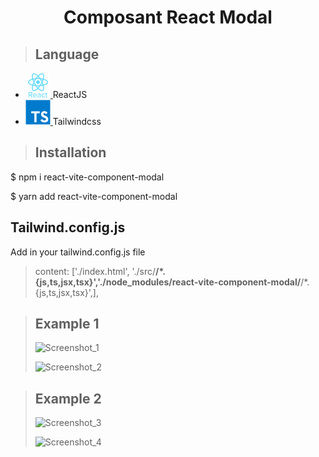 <h1 align="center"> 
Composant React Modal
</h1>

> ## **Language**

- <a href="https://reactjs.org/" target="_blank" rel="noreferrer"> <img src="https://raw.githubusercontent.com/devicons/devicon/master/icons/react/react-original-wordmark.svg" alt="react" width="40" height="40"/> </a> ReactJS
- <a href="https://tailwindcss.com/" target="_blank" rel="noreferrer"> <img src="https://raw.githubusercontent.com/devicons/devicon/master/icons/typescript/typescript-original.svg" alt="Tailwind" width="40" height="40"/> </a> Tailwindcss

> ## **Installation**

$ npm i react-vite-component-modal

$ yarn add react-vite-component-modal

## **Tailwind.config.js**

Add in your tailwind.config.js file

> content: ['./index.html', './src/**/\*.{js,ts,jsx,tsx}','./node_modules/react-vite-component-modal/**/\*.{js,ts,jsx,tsx}',],

> ## **Example 1**
>
> ![Screenshot_1](https://image.noelshack.com/fichiers/2024/32/1/1722874749-screenshot-2.png)
>
> ![Screenshot_2](https://camo.githubusercontent.com/58857243cb5b7c857d187d074dd4da5fe0a0a082ceac3e34fc0ce22f9710eaef/68747470733a2f2f692e676f6f706963732e6e65742f6771746273372e706e67)

> ## **Example 2**
>
> ![Screenshot_3](https://camo.githubusercontent.com/86ed30211f71911ab2a04b43b98e95357893cf2e3be0e879a9183d0a97ddaae1/68747470733a2f2f696d6167652e6e6f656c736861636b2e636f6d2f66696368696572732f323032342f33312f312f313732323236333031332d73637265656e73686f742d332e706e67)
>
> ![Screenshot_4](https://camo.githubusercontent.com/2f2a23822af883159b1800dcb8cb4155f962d71ea479c4937400686ff817a9b2/68747470733a2f2f696d6167652e6e6f656c736861636b2e636f6d2f66696368696572732f323032342f33312f312f313732323236333034332d73637265656e73686f742d342e706e67)
